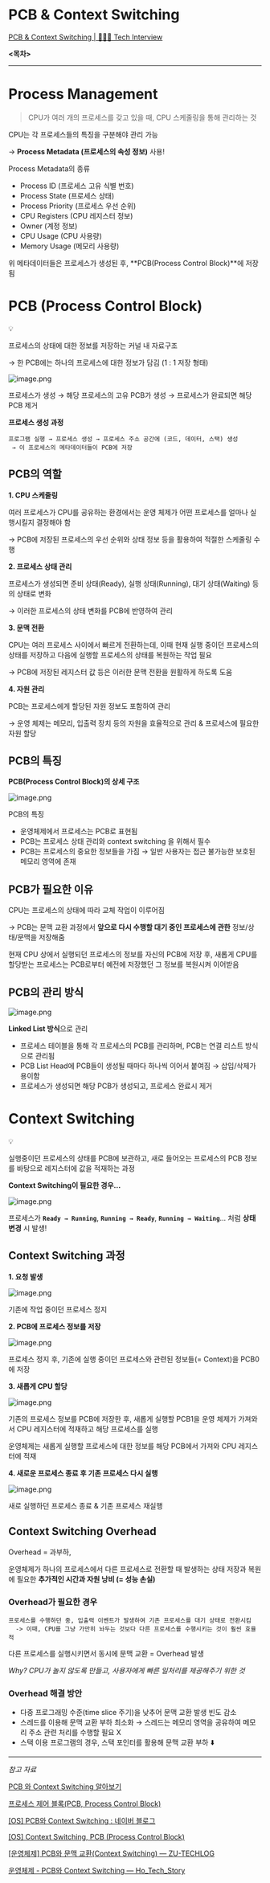 # PCB & Context Switching

[PCB & Context Switching | 👨🏻‍💻 Tech Interview](https://gyoogle.dev/blog/computer-science/operating-system/PCB%20&%20Context%20Switching.html)

**<목차>**

---

# **Process Management**

> CPU가 여러 개의 프로세스를 갖고 있을 때, CPU 스케줄링을 통해 관리하는 것

CPU는 각 프로세스들의 특징을 구분해야 관리 가능

→ **Process Metadata (프로세스의 속성 정보)** 사용!

Process Metadata의 종류

- Process ID (프로세스 고유 식별 번호)
- Process State (프로세스 상태)
- Process Priority (프로세스 우선 순위)
- CPU Registers (CPU 레지스터 정보)
- Owner (계정 정보)
- CPU Usage (CPU 사용량)
- Memory Usage (메모리 사용량)

위 메타데이터들은 프로세스가 생성된 후, **PCB(Process Control Block)**에 저장됨

# **PCB (Process Control Block)**

<aside>
💡

프로세스의 상태에 대한 정보를 저장하는 커널 내 자료구조

→ 한 PCB에는 하나의 프로세스에 대한 정보가 담김 (1 : 1 저장 형태)

</aside>

![image.png](assets/image.png)

프로세스가 생성 → 해당 프로세스의 고유 PCB가 생성 → 프로세스가 완료되면 해당 PCB 제거

**프로세스 생성 과정**

```smalltalk
프로그램 실행 → 프로세스 생성 → 프로세스 주소 공간에 (코드, 데이터, 스택) 생성
 → 이 프로세스의 메타데이터들이 PCB에 저장
```

## PCB의 역할

**1. CPU 스케줄링**

여러 프로세스가 CPU를 공유하는 환경에서는 운영 체제가 어떤 프로세스를 얼마나 실행시킬지 결정해야 함

→ PCB에 저장된 프로세스의 우선 순위와 상태 정보 등을 활용하여 적절한 스케줄링 수행

**2. 프로세스 상태 관리**

프로세스가 생성되면 준비 상태(Ready), 실행 상태(Running), 대기 상태(Waiting) 등의 상태로 변화

→ 이러한 프로세스의 상태 변화를 PCB에 반영하여 관리

**3. 문맥 전환**

CPU는 여러 프로세스 사이에서 빠르게 전환하는데, 이때 현재 실행 중이던 프로세스의 상태를 저장하고 다음에 실행할 프로세스의 상태를 복원하는 작업 필요

→ PCB에 저장된 레지스터 값 등은 이러한 문맥 전환을 원활하게 하도록 도움

**4. 자원 관리**

PCB는 프로세스에게 할당된 자원 정보도 포함하여 관리

→ 운영 체제는 메모리, 입출력 장치 등의 자원을 효율적으로 관리 & 프로세스에 필요한 자원 할당

## PCB의 특징

**PCB(Process Control Block)의 상세 구조**

![image.png](assets/image%201.png)

PCB의 특징

- 운영체제에서 프로세스는 PCB로 표현됨
- PCB는 프로세스 상태 관리와 context switching 을 위해서 필수
- PCB는 프로세스의 중요한 정보들을 가짐 → 일반 사용자는 접근 불가능한 보호된 메모리 영역에 존재

## **PCB가 필요한 이유**

CPU는 프로세스의 상태에 따라 교체 작업이 이루어짐

→ PCB는 문맥 교환 과정에서 **앞으로 다시 수행할 대기 중인 프로세스에 관한** 정보/상태/문맥을 저장해줌

현재 CPU 상에서 실행되던 프로세스의 정보를 자신의 PCB에 저장 후, 새롭게 CPU를 할당받는 프로세스는 PCB로부터 예전에 저장했던 그 정보를 복원시켜 이어받음

## **PCB의 관리 방식**

![image.png](assets/image%202.png)

**Linked List 방식**으로 관리

- 프로세스 테이블을 통해 각 프로세스의 PCB를 관리하며, PCB는 연결 리스트 방식으로 관리됨
- PCB List Head에 PCB들이 생성될 때마다 하나씩 이어서 붙여짐
  → 삽입/삭제가 용이함
- 프로세스가 생성되면 해당 PCB가 생성되고, 프로세스 완료시 제거

# **Context Switching**

<aside>
💡

실행중이던 프로세스의 상태를 PCB에 보관하고, 새로 들어오는 프로세스의 PCB 정보를 바탕으로 레지스터에 값을 적재하는 과정

</aside>

**Context Switching이 필요한 경우…**

![image.png](assets/image%203.png)

프로세스가 **`Ready → Running`**, **`Running → Ready`**, **`Running → Waiting`**… 처럼 **상태 변경** 시 발생!

## **Context Switching 과정**

**1. 요청 발생**

![image.png](assets/image%204.png)

기존에 작업 중이던 프로세스 정지

**2. PCB에 프로세스 정보를 저장**

![image.png](assets/image%205.png)

프로세스 정지 후, 기존에 실행 중이던 프로세스와 관련된 정보들(= Context)을 PCB0에 저장

**3. 새롭게 CPU 할당**

![image.png](assets/image%206.png)

기존의 프로세스 정보를 PCB에 저장한 후, 새롭게 실행할 PCB1을 운영 체제가 가져와서 CPU 레지스터에 적재하고 해당 프로세스를 실행

운영체제는 새롭게 실행할 프로세스에 대한 정보를 해당 PCB에서 가져와 CPU 레지스터에 적재

**4. 새로운 프로세스 종료 후 기존 프로세스 다시 실행**

![image.png](assets/image%207.png)

새로 실행하던 프로세스 종료 & 기존 프로세스 재실행

## **Context Switching Overhead**

Overhead = 과부하,

운영체제가 하나의 프로세스에서 다른 프로세스로 전환할 때 발생하는 상태 저장과 복원에 필요한 **추가적인 시간과 자원 낭비 (= 성능 손실)**

### **Overhead가 필요한 경우**

```
프로세스를 수행하던 중, 입출력 이벤트가 발생하여 기존 프로세스를 대기 상태로 전환시킴
  -> 이때, CPU를 그냥 가만히 놔두는 것보다 다른 프로세스를 수행시키는 것이 훨씬 효율적
```

다른 프로세스를 실행시키면서 동시에 문맥 교환 = Overhead 발생

_Why? CPU가 놀지 않도록 만들고, 사용자에게 빠른 일처리를 제공해주기 위한 것_

### **Overhead 해결 방안**

- 다중 프로그래밍 수준(time slice 주기)을 낮추어 문맥 교환 발생 빈도 감소
- 스레드를 이용해 문맥 교환 부하 최소화
  → 스레드는 메모리 영역을 공유하여 메모리 주소 관련 처리를 수행할 필요 X
- 스택 이용 프로그램의 경우, 스택 포인터를 활용해 문맥 교환 부하 ⬇️

---

_참고 자료_

[PCB 와 Context Switching 알아보기](https://velog.io/@haero_kim/PCB-%EC%99%80-Context-Switching-%EC%95%8C%EC%95%84%EB%B3%B4%EA%B8%B0)

[프로세스 제어 블록(PCB, Process Control Block)](https://ground90.tistory.com/100)

[[OS] PCB와 Context Switching : 네이버 블로그](https://m.blog.naver.com/adamdoha/222019884898)

[[OS] Context Switching, PCB (Process Control Block)](https://velog.io/@nnnyeong/OS-Context-Switching-PCB-Process-Control-Block#pcb-process-control-block)

[[운영체제] PCB와 문맥 교환(Context Switching) — ZU-TECHLOG](https://zu-techlog.tistory.com/123)

[운영체제 - PCB와 Context Switching — Ho_Tech_Story](https://hotechstory.tistory.com/157)
